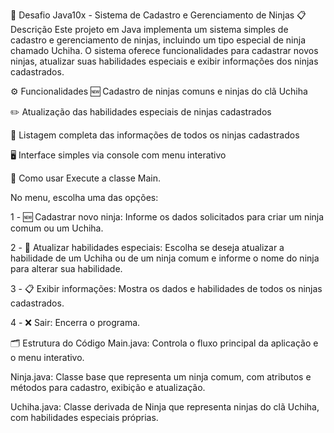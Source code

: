 💢 Desafio Java10x - Sistema de Cadastro e Gerenciamento de Ninjas
📋 Descrição
Este projeto em Java implementa um sistema simples de cadastro e gerenciamento de ninjas, incluindo um tipo especial de ninja chamado Uchiha. O sistema oferece funcionalidades para cadastrar novos ninjas, atualizar suas habilidades especiais e exibir informações dos ninjas cadastrados.

⚙️ Funcionalidades
🆕 Cadastro de ninjas comuns e ninjas do clã Uchiha

✏️ Atualização das habilidades especiais de ninjas cadastrados

📜 Listagem completa das informações de todos os ninjas cadastrados

🖥️ Interface simples via console com menu interativo

🚀 Como usar
Execute a classe Main.

No menu, escolha uma das opções:

1 - 🆕 Cadastrar novo ninja: Informe os dados solicitados para criar um ninja comum ou um Uchiha.

2 - 🔄 Atualizar habilidades especiais: Escolha se deseja atualizar a habilidade de um Uchiha ou de um ninja comum e informe o nome do ninja para alterar sua habilidade.

3 - 📋 Exibir informações: Mostra os dados e habilidades de todos os ninjas cadastrados.

4 - ❌ Sair: Encerra o programa.

🗂️ Estrutura do Código
Main.java: Controla o fluxo principal da aplicação e o menu interativo.

Ninja.java: Classe base que representa um ninja comum, com atributos e métodos para cadastro, exibição e atualização.

Uchiha.java: Classe derivada de Ninja que representa ninjas do clã Uchiha, com habilidades especiais próprias.
